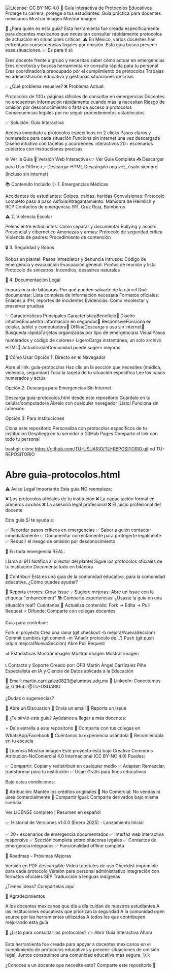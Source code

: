 ![License: CC BY-NC 4.0](https://img.shields.io/badge/License-CC%20BY--NC%204.0-lightgrey.svg)
🚨 Guía Interactiva de Protocolos Educativos
Protege tu carrera, protege a tus estudiantes: Guía práctica para docentes mexicanos
Mostrar imagen
Mostrar imagen

🎯 ¿Para quién es esta guía?
Esta herramienta fue creada específicamente para docentes mexicanos que necesitan consultar rápidamente protocolos de actuación en situaciones críticas.
⚠️ En México, varios docentes han enfrentado consecuencias legales por omisión. Esta guía busca prevenir esas situaciones.
✅ Es para ti si:

Eres docente frente a grupo y necesitas saber cómo actuar en emergencias
Eres director/a y buscas herramienta de consulta rápida para tu personal
Eres coordinador/a preocupado por el cumplimiento de protocolos
Trabajas en administración educativa y gestionas situaciones de crisis


💡 ¿Qué problema resuelve?
❌ Problema Actual:

Protocolos de 100+ páginas difíciles de consultar en emergencias
Docentes no encuentran información rápidamente cuando más la necesitan
Riesgo de omisión por desconocimiento o falta de acceso a protocolos
Consecuencias legales por no seguir procedimientos establecidos

✅ Solución: Guía Interactiva

Acceso inmediato a protocolos específicos en 2 clicks
Pasos claros y numerados para cada situación
Funciona sin internet una vez descargada
Diseño intuitivo con tarjetas y acordeones interactivos
20+ escenarios cubiertos con instrucciones precisas


🌐 Ver la Guía
📖 Versión Web Interactiva
👉 Ver Guía Completa
📥 Descargar para Uso Offline
👉 Descargar HTML
Descárgalo una vez, úsalo siempre (incluso sin internet)

📚 Contenido Incluido
🩺 1. Emergencias Médicas

Accidentes de estudiantes: Golpes, caídas, heridas
Convulsiones: Protocolo completo paso a paso
Asfixia/Atragantamiento: Maniobra de Heimlich y RCP
Contactos de emergencia: 911, Cruz Roja, Bomberos

⚠️ 2. Violencia Escolar

Peleas entre estudiantes: Cómo separar y documentar
Bullying y acoso: Presencial y cibernético
Amenazas y armas: Protocolo de seguridad crítica
Violencia de padres: Procedimiento de contención

🔒 3. Seguridad y Robos

Robos en plantel: Pasos inmediatos y denuncia
Intrusos: Código de emergencia y evacuación
Evacuación general: Puntos de reunión y lista
Protocolo de siniestros: Incendios, desastres naturales

📝 4. Documentación Legal

Importancia de bitácoras: Por qué pueden salvarte de la cárcel
Qué documentar: Lista completa de información necesaria
Formatos oficiales: Enlaces a IPH, reportes de incidentes
Evidencias: Cómo recolectar y preservar pruebas


✨ Características Principales
CaracterísticaBeneficio🎨 Diseño intuitivoEncuentra información en segundos📱 ResponsiveFunciona en celular, tablet y computadora🔌 OfflineDescarga y usa sin internet🎯 Búsqueda rápidaTarjetas organizadas por tipo de emergencia📊 VisualPasos numerados y código de colores⚡ LigeroCarga instantánea, un solo archivo HTML🔄 ActualizableComunidad puede sugerir mejoras

🚀 Cómo Usar
Opción 1: Directo en el Navegador

Abre el link: guía-protocolos
Haz clic en la sección que necesites (médica, violencia, seguridad)
Toca la tarjeta de tu situación específica
Lee los pasos numerados y actúa

Opción 2: Descarga para Emergencias Sin Internet

Descarga guia-protocolos.html desde este repositorio
Guárdalo en tu celular/computadora
Ábrelo con cualquier navegador
¡Listo! Funciona sin conexión

Opción 3: Para Instituciones

Clona este repositorio
Personaliza con protocolos específicos de tu institución
Despliega en tu servidor o GitHub Pages
Comparte el link con todo tu personal

bashgit clone https://github.com/TU-USUARIO/TU-REPOSITORIO.git
cd TU-REPOSITORIO
# Abre guia-protocolos.html

⚠️ Aviso Legal Importante
Esta guía NO reemplaza:

❌ Los protocolos oficiales de tu institución
❌ La capacitación formal en primeros auxilios
❌ La asesoría legal profesional
❌ El juicio profesional del docente

Esta guía SÍ te ayuda a:

✅ Recordar pasos críticos en emergencias
✅ Saber a quién contactar inmediatamente
✅ Documentar correctamente para protegerte legalmente
✅ Reducir el riesgo de omisión por desconocimiento

🚨 En toda emergencia REAL:

Llama al 911
Notifica al director del plantel
Sigue los protocolos oficiales de tu institución
Documenta todo en bitácora


🤝 Contribuir
Esta es una guía de la comunidad educativa, para la comunidad educativa.
¿Cómo puedes ayudar?

🐛 Reporta errores: Crear Issue
💡 Sugiere mejoras: Abre un Issue con la etiqueta "enhancement"
📚 Comparte experiencias: ¿Usaste la guía en una situación real? Cuéntanos
🔄 Actualiza contenido: Fork → Edita → Pull Request
⭐ Difunde: Comparte con colegas docentes

Guía para contribuir:

Fork el proyecto
Crea una rama (git checkout -b mejora/NuevaSeccion)
Commit cambios (git commit -m 'Añadir protocolo de...')
Push (git push origin mejora/NuevaSeccion)
Abre Pull Request


📊 Estadísticas
Mostrar imagen
Mostrar imagen
Mostrar imagen

📞 Contacto y Soporte
Creado por:
QFB Martín Ángel Carrízalez Piña
Especialista en IA y Ciencia de Datos aplicada a la Educación

📧 Email: martin.carrizalez0823@alumnos.udg.mx
💼 LinkedIn: Conectemos
💻 GitHub: @TU-USUARIO

¿Dudas o sugerencias?

💬 Abre un Discussion
📧 Envía un email
🐛 Reporta un Issue


🌟 ¿Te sirvió esta guía?
Ayúdanos a llegar a más docentes:

⭐ Dale estrella a este repositorio
🔄 Comparte con tus colegas en WhatsApp/Facebook
💬 Cuéntanos tu experiencia usándola
📢 Recomiéndala en tu escuela


📄 Licencia
Mostrar imagen
Este proyecto está bajo Creative Commons Atribución-NoComercial 4.0 Internacional (CC BY-NC 4.0)
Puedes:

✅ Compartir: Copiar y redistribuir en cualquier medio
✅ Adaptar: Remezclar, transformar para tu institución
✅ Usar: Gratis para fines educativos

Bajo estas condiciones:

👤 Atribución: Mantén los créditos originales
🚫 No Comercial: No vendas ni uses comercialmente
🔄 Compartir Igual: Comparte derivados bajo misma licencia

Ver LICENSE completo | Resumen en español

📈 Historial de Versiones
v1.0.0 (Enero 2025) - Lanzamiento Inicial

✅ 20+ escenarios de emergencia documentados
✅ Interfaz web interactiva responsive
✅ Sección completa sobre bitácoras legales
✅ Contactos de emergencia integrados
✅ Funcionalidad offline completa


🎯 Roadmap - Próximas Mejoras

 Versión en PDF descargable
 Video tutoriales de uso
 Checklist imprimible para cada protocolo
 Versión para personal administrativo
 Integración con formatos oficiales SEP
 Traducción a lenguas indígenas

¿Tienes ideas? Compártelas aquí

💖 Agradecimientos

A los docentes mexicanos que día a día cuidan de nuestros estudiantes
A las instituciones educativas que priorizan la seguridad
A la comunidad open source por las herramientas utilizadas
A todos los que contribuyen mejorando esta guía


🚨 ¿Listo para consultar los protocolos?
👉 Abrir Guía Interactiva Ahora

Esta herramienta fue creada para apoyar a docentes mexicanos en el cumplimiento de protocolos educativos y prevenir situaciones de omisión legal. Juntos construimos una comunidad educativa más segura. 🇲🇽

¿Conoces a un docente que necesite esto? Comparte este repositorio 🔄
